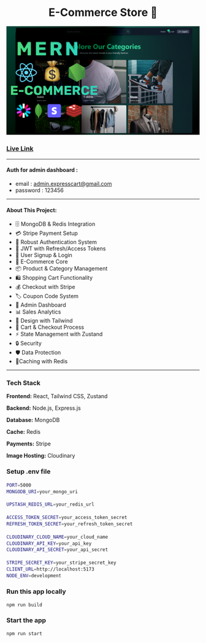 <h1 align="center"> E-Commerce Store  🛒 </h1>

![Demo App](/frontend/public/screenshot-for-readme.png)

### [Live Link](https://expressmart-25kl.onrender.com/)

---

#### Auth for admin dashboard :

- email : admin.expresscart@gmail.com
- password : 123456

---

#### About This Project:

- 🗄️ MongoDB & Redis Integration
- 💳 Stripe Payment Setup
- 🔐 Robust Authentication System
- 🔑 JWT with Refresh/Access Tokens
- 📝 User Signup & Login
- 🛒 E-Commerce Core
- 📦 Product & Category Management
- 🛍️ Shopping Cart Functionality
- 💰 Checkout with Stripe
- 🏷️ Coupon Code System
- 👑 Admin Dashboard
- 📊 Sales Analytics
- 🎨 Design with Tailwind
- 🛒 Cart & Checkout Process
- ⚡ State Management with Zustand
- 🔒 Security
- 🛡️ Data Protection
- 🚀Caching with Redis

---

### Tech Stack
**Frontend:** React, Tailwind CSS, Zustand  

**Backend:** Node.js, Express.js  

**Database:** MongoDB  

**Cache:** Redis  

**Payments:** Stripe  

**Image Hosting:** Cloudinary  


### Setup .env file

```bash
PORT=5000
MONGODB_URI=your_mongo_uri

UPSTASH_REDIS_URL=your_redis_url

ACCESS_TOKEN_SECRET=your_access_token_secret
REFRESH_TOKEN_SECRET=your_refresh_token_secret

CLOUDINARY_CLOUD_NAME=your_cloud_name
CLOUDINARY_API_KEY=your_api_key
CLOUDINARY_API_SECRET=your_api_secret

STRIPE_SECRET_KEY=your_stripe_secret_key
CLIENT_URL=http://localhost:5173
NODE_ENV=development
```

### Run this app locally

```shell
npm run build
```

### Start the app

```shell
npm run start
```
